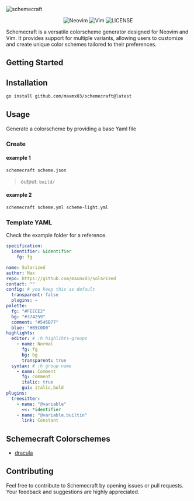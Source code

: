 ![schemecraft](https://github.com/maxmx03/schemecraft/assets/50273941/ee682aae-00cb-4282-ba24-3d9621a430a3)

<div align="center"> 
    
![Neovim](https://img.shields.io/badge/Neovim-v0.10.1+-blue?NeoVim-%2357A143.svg?&style=for-the-badge&logo=neovim&logoColor=white)
![Vim](https://img.shields.io/badge/Vim-green?NeoVim-%2357A143.svg?&style=for-the-badge&logo=vim&logoColor=white)
![LICENSE](https://shields.io/badge/LICENSE-MIT-orange?style=for-the-badge)

</div>

Schemecraft is a versatile colorscheme generator designed for Neovim and Vim.
It provides support for multiple variants, allowing users to customize and
create unique color schemes tailored to their preferences.

## Getting Started

## Installation

```bash
go install github.com/maxmx03/schemecraft@latest
```

## Usage

Generate a colorscheme by providing a base Yaml file

### Create

#### example 1

```bash
schemecraft scheme.json
```

> output: `build/`

#### example 2

```bash
schemecraft scheme.yml scheme-light.yml
```

### Template YAML

Check the example folder for a reference.


```yaml
specification:
  identifier: &identifier
    fg: fg

name: Solarized
author: Max
repo: https://github.com/maxmx03/solarized
contact: ""
config: # you keep this as default
  transparent: false
  plugins: ~
palette:
  fg: "#FEECE2"
  bg: "#374259"
  comment: "#545B77"
  blue: "#B5C0D0"
highlights:
  editor: # :h highlihts-groups
    - name: Normal
      fg: fg
      bg: bg
      transparent: true
  syntax: # :h group-name
    - name: Comment
      fg: comment
      italic: true
      gui: italic,bold
plugins:
  treesitter:
    - name: "@variable"
      <<: *identifier
    - name: "@variable.builtin"
      link: Constant
```

## Schemecraft Colorschemes

- [dracula](https://github.com/maxmx03/dracula.nvim)

## Contributing

Feel free to contribute to Schemecraft by opening issues or pull requests.
Your feedback and suggestions are highly appreciated.
